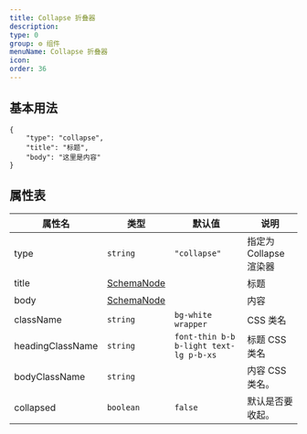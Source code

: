 ```yaml
---
title: Collapse 折叠器
description:
type: 0
group: ⚙ 组件
menuName: Collapse 折叠器
icon:
order: 36
---
```


## 基本用法

```schema: scope="body"
{
    "type": "collapse",
    "title": "标题",
    "body": "这里是内容"
}
```

## 属性表

| 属性名           | 类型                              | 默认值                                 | 说明                   |
| ---------------- | --------------------------------- | -------------------------------------- | ---------------------- |
| type             | `string`                          | `"collapse"`                           | 指定为 Collapse 渲染器 |
| title            | [SchemaNode](../types/schemanode) |                                        | 标题                   |
| body             | [SchemaNode](../types/schemanode) |                                        | 内容                   |
| className        | `string`                          | `bg-white wrapper`                     | CSS 类名               |
| headingClassName | `string`                          | `font-thin b-b b-light text-lg p-b-xs` | 标题 CSS 类名          |
| bodyClassName    | `string`                          |                                        | 内容 CSS 类名。        |
| collapsed        | `boolean`                         | `false`                                | 默认是否要收起。       |
